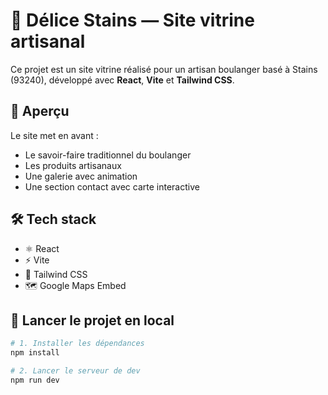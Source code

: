 # 🍞 Délice Stains — Site vitrine artisanal

Ce projet est un site vitrine réalisé pour un artisan boulanger basé à Stains (93240), développé avec **React**, **Vite** et **Tailwind CSS**.

## 🚀 Aperçu

Le site met en avant :
- Le savoir-faire traditionnel du boulanger
- Les produits artisanaux
- Une galerie avec animation
- Une section contact avec carte interactive

## 🛠 Tech stack

- ⚛️ React
- ⚡ Vite
- 🎨 Tailwind CSS
- 🗺 Google Maps Embed


## 🧪 Lancer le projet en local

```bash
# 1. Installer les dépendances
npm install

# 2. Lancer le serveur de dev
npm run dev


